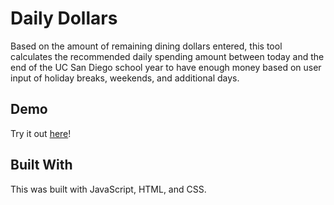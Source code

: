 # Daily Dollars

Based on the amount of remaining dining dollars entered, this tool calculates the recommended daily spending amount between today and the end of the UC San Diego school year to have enough money based on user input of holiday breaks, weekends, and additional days.

## Demo
Try it out [here](https://srnq.github.io/daily-dollars/)!

## Built With
This was built with JavaScript, HTML, and CSS.

